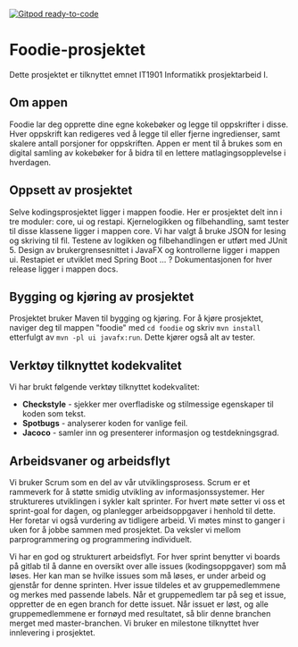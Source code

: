 [![Gitpod ready-to-code](https://img.shields.io/badge/Gitpod-ready--to--code-908a85?logo=gitpod)](https://gitpod.io/#https://github.com/.../...)

# Foodie-prosjektet 

Dette prosjektet er tilknyttet emnet IT1901 Informatikk prosjektarbeid I.

## Om appen
Foodie lar deg opprette dine egne kokebøker og legge til oppskrifter i disse. Hver oppskrift kan redigeres ved å legge til eller fjerne ingredienser, samt skalere antall porsjoner for oppskriften. Appen er ment til å brukes som en digital samling av kokebøker for å bidra til en lettere matlagingsopplevelse i hverdagen. 

## Oppsett av prosjektet 
Selve kodingsprosjektet ligger i mappen foodie. Her er prosjektet delt inn i tre moduler: core, ui og restapi. 
Kjernelogikken og filbehandling, samt tester til disse klassene ligger i mappen core. Vi har valgt å bruke JSON for lesing og skriving til fil. 
Testene av logikken og filbehandlingen er utført med JUnit 5.
Design av brukergrensesnittet i JavaFX og kontrollerne ligger i mappen ui. 
Restapiet er utviklet med Spring Boot ... ?
Dokumentasjonen for hver release ligger i mappen docs.

## Bygging og kjøring av prosjektet
Prosjektet bruker Maven til bygging og kjøring. 
For å kjøre prosjektet, naviger deg til mappen "foodie" med `cd foodie` og skriv `mvn install` etterfulgt av `mvn -pl ui javafx:run`. Dette kjører også alt av tester. 


## Verktøy tilknyttet kodekvalitet
Vi har brukt følgende verktøy tilknyttet kodekvalitet:

- **Checkstyle** - sjekker mer overfladiske og stilmessige egenskaper til koden som tekst.
- **Spotbugs** - analyserer koden for vanlige feil.
- **Jacoco** - samler inn og presenterer informasjon og testdekningsgrad.


## Arbeidsvaner og arbeidsflyt
Vi bruker Scrum som en del av vår utviklingsprosess. Scrum er et rammeverk for å støtte smidig utvikling av informasjonssystemer. 
Her struktureres utviklingen i sykler kalt sprinter. For hvert møte setter vi oss et sprint-goal for dagen, og planlegger arbeidsoppgaver i henhold til dette. Her foretar vi også vurdering av tidligere arbeid. Vi møtes minst to ganger i uken for å jobbe sammen med prosjektet. 
Da veksler vi mellom parprogrammering og programmering individuelt. 

Vi har en god og strukturert arbeidsflyt. For hver sprint benytter vi boards på gitlab til å danne en oversikt over alle issues (kodingsoppgaver) som må løses. Her kan man se hvilke issues som må løses, er under arbeid og gjenstår for denne sprinten. Hver issue tildeles et av gruppemedlemmene og merkes med passende labels. Når et gruppemedlem tar på seg et issue, oppretter de en egen branch for dette issuet. Når issuet er løst, og alle gruppemedlemmene er fornøyd med resultatet, så blir denne branchen merget med master-branchen. Vi bruker en milestone tilknyttet hver innlevering i prosjektet. 




